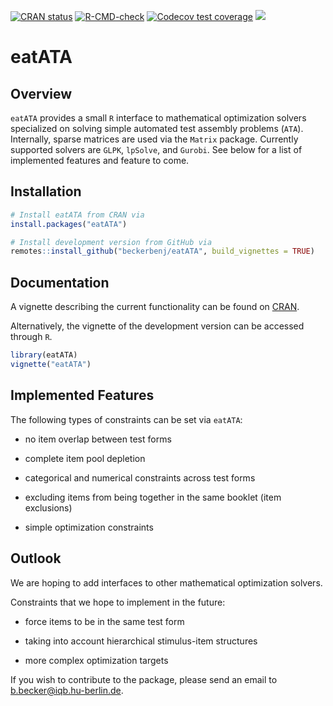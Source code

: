 <!-- badges: start -->
[![CRAN status](https://www.r-pkg.org/badges/version/eatATA)](https://CRAN.R-project.org/package=eatATA)
[![R-CMD-check](https://github.com/beckerbenj/eatATA/workflows/R-CMD-check/badge.svg)](https://github.com/beckerbenj/eatATA/actions)
[![Codecov test coverage](https://codecov.io/gh/beckerbenj/eatATA/branch/master/graph/badge.svg)](https://codecov.io/gh/beckerbenj/eatATA?branch=master)
[![](http://cranlogs.r-pkg.org/badges/grand-total/eatATA?color=blue)](https://cran.r-project.org/package=eatATA)
<!-- badges: end -->


# eatATA

## Overview

`eatATA` provides a small `R` interface to mathematical optimization solvers specialized on solving simple automated test assembly problems (`ATA`). Internally, sparse matrices are used via the `Matrix` package. Currently supported solvers are `GLPK`, `lpSolve`, and `Gurobi`. See below for a list of implemented features and feature to come.

## Installation

```R
# Install eatATA from CRAN via
install.packages("eatATA")

# Install development version from GitHub via
remotes::install_github("beckerbenj/eatATA", build_vignettes = TRUE)
```

## Documentation

A vignette describing the current functionality can be found on [CRAN](https://CRAN.R-project.org/package=eatATA/vignettes/eatATA.html).

Alternatively, the vignette of the development version can be accessed through `R`. 

```R
library(eatATA)
vignette("eatATA")
```

## Implemented Features

The following types of constraints can be set via `eatATA`:

* no item overlap between test forms

* complete item pool depletion

* categorical and numerical constraints across test forms

* excluding items from being together in the same booklet (item exclusions)

* simple optimization constraints

## Outlook

We are hoping to add interfaces to other mathematical optimization solvers. 

Constraints that we hope to implement in the future:

* force items to be in the same test form

* taking into account hierarchical stimulus-item structures

* more complex optimization targets

If you wish to contribute to the package, please send an email to b.becker@iqb.hu-berlin.de.


